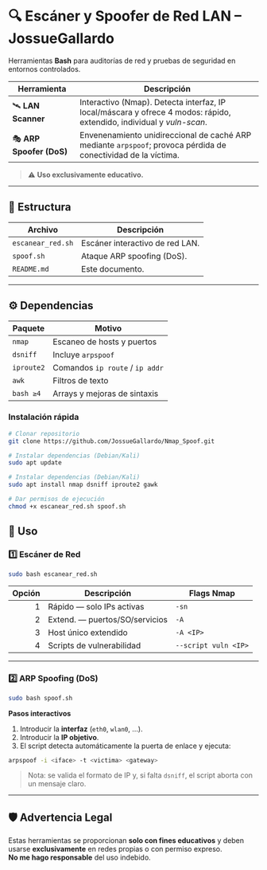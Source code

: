 # 🔍 Escáner y Spoofer de Red LAN – JossueGallardo

Herramientas **Bash** para auditorías de red y pruebas de seguridad en entornos controlados.

| Herramienta | Descripción |
|-------------|-------------|
| 🛰️ **LAN Scanner** | Interactivo (Nmap). Detecta interfaz, IP local/máscara y ofrece 4 modos: rápido, extendido, individual y *vuln-scan*. |
| 🎭 **ARP Spoofer (DoS)** | Envenenamiento unidireccional de caché ARP mediante `arpspoof`; provoca pérdida de conectividad de la víctima. |

> ⚠️ **Uso exclusivamente educativo.**

---

## 📁 Estructura

| Archivo            | Descripción                              |
|--------------------|------------------------------------------|
| `escanear_red.sh`  | Escáner interactivo de red LAN.          |
| `spoof.sh`         | Ataque ARP spoofing (DoS).               |
| `README.md`        | Este documento.                          |

---

## ⚙️ Dependencias

| Paquete   | Motivo                                 |
|-----------|----------------------------------------|
| `nmap`    | Escaneo de hosts y puertos             |
| `dsniff`  | Incluye `arpspoof`                     |
| `iproute2`| Comandos `ip route` / `ip addr`        |
| `awk`     | Filtros de texto                       |
| `bash ≥4` | Arrays y mejoras de sintaxis           |

### Instalación rápida

```bash
# Clonar repositorio
git clone https://github.com/JossueGallardo/Nmap_Spoof.git
```

```bash
# Instalar dependencias (Debian/Kali)
sudo apt update
```

```bash
# Instalar dependencias (Debian/Kali)
sudo apt install nmap dsniff iproute2 gawk
```

```bash
# Dar permisos de ejecución
chmod +x escanear_red.sh spoof.sh
```

## 🧪 Uso

### 1️⃣ Escáner de Red

```bash
sudo bash escanear_red.sh
```

| Opción | Descripción                           | Flags Nmap           |
|-------:|---------------------------------------|----------------------|
| 1      | Rápido — solo IPs activas             | `-sn`                |
| 2      | Extend. — puertos/SO/servicios        | `-A`                 |
| 3      | Host único extendido                  | `-A <IP>`            |
| 4      | Scripts de vulnerabilidad             | `--script vuln <IP>` |

---

### 2️⃣ ARP Spoofing (DoS)

```bash
sudo bash spoof.sh
```

**Pasos interactivos**

1. Introducir la **interfaz** (`eth0`, `wlan0`, …).  
2. Introducir la **IP objetivo**.  
3. El script detecta automáticamente la puerta de enlace y ejecuta:

```bash
arpspoof -i <iface> -t <victima> <gateway>
```

> Nota: se valida el formato de IP y, si falta `dsniff`, el script aborta con un mensaje claro.

---

## 🛡️ Advertencia Legal

Estas herramientas se proporcionan **solo con fines educativos** y deben usarse **exclusivamente** en redes propias o con permiso expreso.  
**No me hago responsable** del uso indebido.

